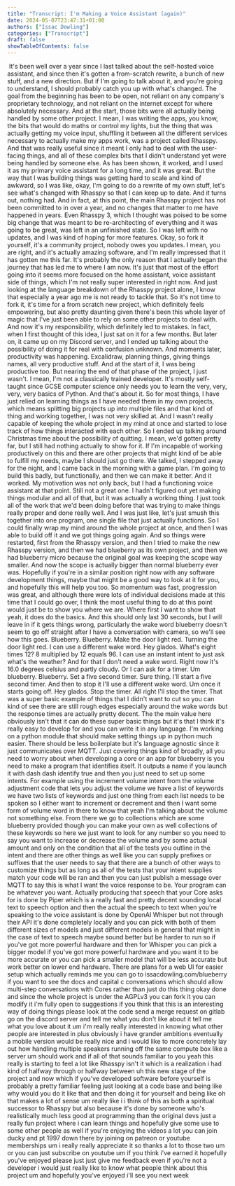 ```yaml
---
title: "Transcript: I'm Making a Voice Assistant (again)"
date: 2024-05-07T23:47:31+01:00
authors: ["Issac Dowling"]
categories: ["Transcript"]
draft: false
showTableOfContents: false
---
```


﻿ It's been well over a year since I last talked about the self-hosted voice assistant,
 and since then it's gotten a from-scratch rewrite, a bunch of new stuff, and a new direction.
 But if I'm going to talk about it, and you're going to understand,
 I should probably catch you up with what's changed.
 The goal from the beginning has been to be open, not reliant on any company's
 proprietary technology, and not reliant on the internet except for where absolutely necessary.
 And at the start, those bits were all actually being handled by some other project.
 I mean, I was writing the apps, you know, the bits that would do maths or control my lights,
 but the thing that was actually getting my voice input, shuffling it between all
 the different services necessary to actually make my apps work, was a project called Rhasspy.
 And that was really useful since it meant I only had to deal with the user-facing things,
 and all of these complex bits that I didn't understand yet were being handled by someone else.
 As has been shown, it worked, and I used it as my primary voice assistant for a long time,
 and it was great. But the way that I was building things was getting
 hard to scale and kind of awkward, so I was like, okay, I'm going to do a rewrite of my own stuff,
 let's see what's changed with Rhasspy so that I can keep up to date.
 And it turns out, nothing had. And in fact, at this point, the main Rhasspy project has not
 been committed to in over a year, and no changes that matter to me have happened in years.
 Even Rhasspy 3, which I thought was poised to be some big change that was meant to be
 re-architecting of everything and it was going to be great, was left in an unfinished state.
 So I was left with no updates, and I was kind of hoping for more features.
 Okay, so fork it yourself, it's a community project, nobody owes you updates.
 I mean, you are right, and it's actually amazing software, and I'm really impressed that it has
 gotten me this far. It's probably the only reason that I actually began the journey that has led me
 to where I am now. It's just that most of the effort going into it seems more focused on the
 home assistant, voice assistant side of things, which I'm not really super interested in right
 now. And just looking at the language breakdown of the Rhasspy project alone, I know that especially
 a year ago me is not ready to tackle that. So it's not time to fork it, it's time for a from scratch
 new project, which definitely feels empowering, but also pretty daunting given there's been this
 whole layer of magic that I've just been able to rely on some other projects to deal with.
 And now it's my responsibility, which definitely led to mistakes. In fact, when I first thought of
 this idea, I just sat on it for a few months. But later on, it came up on my Discord server, and
 I ended up talking about the possibility of doing it for real with confusion unknown.
 And moments later, productivity was happening. Excalidraw, planning things, giving things names,
 all very productive stuff. And at the start of it, I was being productive too.
 But nearing the end of that phase of the project, I just wasn't. I mean, I'm not a classically
 trained developer. It's mostly self-taught since GCSE computer science only needs you to learn the
 very, very, very, very basics of Python. And that's about it. So for most things, I have just relied
 on learning things as I have needed them in my own projects, which means splitting big projects up
 into multiple files and that kind of thing and working together, I was not very skilled at. And
 I wasn't really capable of keeping the whole project in my mind at once and started to lose
 track of how things interacted with each other. So I ended up talking around Christmas time
 about the possibility of quitting. I mean, we'd gotten pretty far, but I still had nothing actually
 to show for it. If I'm incapable of working productively on this and there are other projects
 that might kind of be able to fulfill my needs, maybe I should just go there. We talked, I stepped
 away for the night, and I came back in the morning with a game plan. I'm going to build this badly,
 but functionally, and then we can make it better. And it worked. My motivation was not only back,
 but I had a functioning voice assistant at that point. Still not a great one. I hadn't figured
 out yet making things modular and all of that, but it was actually a working thing. I just took
 all of the work that we'd been doing before that was trying to make things really proper and done
 really well. And I was just like, let's just smush this together into one program, one single file
 that just actually functions. So I could finally wrap my mind around the whole project at once,
 and then I was able to build off it and we got things going again. And so things were restarted,
 first from the Rhasspy version, and then I tried to make the new Rhasspy version, and then we had
 blueberry as its own project, and then we had blueberry micro because the original goal was
 keeping the scope way smaller. And now the scope is actually bigger than normal blueberry ever was.
 Hopefully if you're in a similar position right now with any software development things,
 maybe that might be a good way to look at it for you, and hopefully this will help you too.
 So momentum was fast, progression was great, and although there were lots of individual
 decisions made at this time that I could go over, I think the most useful thing to do at this point
 would just be to show you where we are. Where first I want to show that yeah, it does do the
 basics. And this should only last 30 seconds, but I will leave in if it gets things wrong,
 particularly the wake word blueberry doesn't seem to go off straight after I have a conversation
 with camera, so we'll see how this goes. Blueberry. Blueberry. Make the door light red.
 Turning the door light red. I can use a different wake word. Hey glados. What's eight times 12?
 8 multiplied by 12 equals 96. I can use an instant intent to just ask what's the weather?
 And for that I don't need a wake word. Right now it's 16.0 degrees celsius and partly cloudy.
 Or I can ask for a timer. Um blueberry. Blueberry. Set a five second timer.
 Sure thing. I'll start a five second timer. And then to stop it I'll use a
 different wake word. Um once it starts going off. Hey glados. Stop the timer.
 All right I'll stop the timer. That was a super basic example of things that I didn't want to cut
 so you can kind of see there are still rough edges especially around the wake words but the response
 times are actually pretty decent. The the main value here obviously isn't that it can do these
 super basic things but it's that I think it's really easy to develop for and you can write it
 in any language. I'm working on a python module that should make setting things up in python much
 easier. There should be less boilerplate but it's language agnostic since it just communicates over
 MQTT. Just covering things kind of broadly, all you need to worry about when developing a core
 or an app for blueberry is you need to make a program that identifies itself. It outputs a name
 if you launch it with dash dash identify true and then you just need to set up some intents.
 For example using the increment volume intent from the volume adjustment code that lets you
 adjust the volume we have a list of keywords we have two lists of keywords and just one thing from
 each list needs to be spoken so I either want to increment or decrement and then I want some form
 of volume word in there to know that yeah I'm talking about the volume not something else.
 From there we go to collections which are some blueberry provided though you can make your own
 as well collections of these keywords so here we just want to look for any number so you need
 to say you want to increase or decrease the volume and by some actual amount and only on the condition
 that all of the tests you outline in the intent and there are other things as well like you can
 supply prefixes or suffixes that the user needs to say that there are a bunch of other ways to
 customize things but as long as all of the tests that your intent supplies match your code will be
 ran and then you can just publish a message over MQTT to say this is what I want the voice response
 to be. Your program can be whatever you want. Actually producing that speech that your Core
 asks for is done by Piper which is a really fast and pretty decent sounding local text to speech
 option and then the actual the speech to text when you're speaking to the voice assistant is done by
 OpenAI Whisper but not through their API it's done completely locally and you can pick with both of
 them different sizes of models and just different models in general that might in the case of text
 to speech maybe sound better but be harder to run so if you've got more powerful hardware and then
 for Whisper you can pick a bigger model if you've got more powerful hardware and you want
 it to be more accurate or you can pick a smaller model that will be less accurate but work better
 on lower end hardware. There are plans for a web UI for easier setup which actually reminds me you
 can go to issacdowling.com/blueberry if you want to see the docs and capital c conversations
 which should allow multi-step conversations with Cores rather than just do this thing okay done and
 since the whole project is under the AGPLv3 you can fork it you can modify it i'm fully open to
 suggestions if you think that this is an interesting way of doing things please look at the code send a
 merge request on gitlab go on the discord server and tell me what you don't like about it tell me
 what you love about it um i'm really really interested in knowing what other people
 are interested in plus obviously i have grander ambitions eventually a mobile version would be
 really nice and i would like to more concretely lay out how handling multiple speakers running
 off the same compute box like a server um should work and if all of that sounds familiar to you
 yeah this really is starting to feel a lot like Rhasspy isn't it which is a realization i had kind
 of halfway through or halfway between uh this new stage of the project and now which if you've
 developed software before yourself is probably a pretty familiar feeling just looking at a code
 base and being like why would you do it like that and then doing it for yourself and being like oh
 that makes a lot of sense um really like i i think of this as both a spiritual successor to Rhasspy
 but also because it's done by someone who's realistically much less good at programming
 than the original devs just a really fun project where i can learn things and hopefully give some
 use to some other people as well if you're enjoying the videos a lot you can join ducky
 and pt 1997 down there by joining on patreon or youtube memberships um i really really appreciate
 it so thanks a lot to those two um or you can just subscribe on youtube um if you think i've earned
 it hopefully you've enjoyed please just just give me feedback even if you're not a developer i would
 just really like to know what people think about this project um and hopefully you've enjoyed i'll
 see you next week
